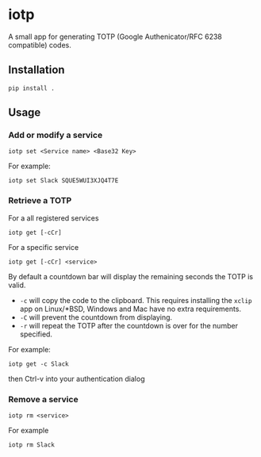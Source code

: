 # iotp
A small app for generating TOTP (Google Authenicator/RFC 6238 compatible) codes.

## Installation
`pip install .`

## Usage

### Add or modify a service
`iotp set <Service name> <Base32 Key>`

For example:

`iotp set Slack SQUE5WUI3XJQ4T7E`

### Retrieve a TOTP

For a all registered services

`iotp get [-cCr]`

For a specific service

`iotp get [-cCr] <service>`

By default a countdown bar will display the remaining seconds the TOTP is valid.
* `-c` will copy the code to the clipboard. This requires installing the `xclip` app on Linux/\*BSD, Windows and Mac have no extra requirements.
* `-C` will prevent the countdown from displaying.
* `-r` will repeat the TOTP after the countdown is over for the number specified.

For example:

`iotp get -c Slack`

then Ctrl-v into your authentication dialog


### Remove a service

`iotp rm <service>`

For example

`iotp rm Slack`
